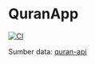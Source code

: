 # QuranApp

[![CI](https://github.com/ratabb/QuranApp/actions/workflows/ci.yml/badge.svg)](https://github.com/ratabb/QuranApp/actions/workflows/ci.yml)

Sumber data: [quran-api](https://github.com/sutanlab/quran-api)
